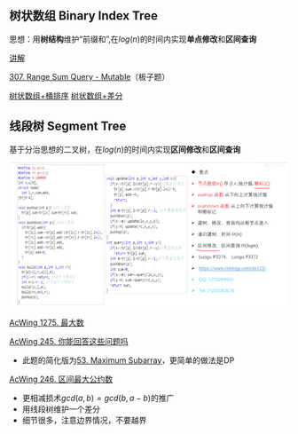 ## 树状数组 Binary Index Tree
思想：用**树结构**维护“前缀和”,在$log(n)$的时间内实现**单点修改**和**区间查询**

[讲解](https://www.acwing.com/solution/content/13818/)

[307. Range Sum Query - Mutable](https://leetcode.cn/problems/range-sum-query-mutable/submissions/560504025/)（板子题）

[树状数组+桶排序](https://www.acwing.com/solution/content/253039/)
[树状数组+差分](https://www.acwing.com/solution/content/253054/)


## 线段树 Segment Tree

基于分治思想的二叉树，在$log(n)$的时间内实现**区间修改**和**区间查询**

![alt text](assets/image.png)

[AcWing 1275. 最大数](https://www.acwing.com/solution/content/253252/)


[AcWing 245. 你能回答这些问题吗](https://www.acwing.com/activity/content/code/content/6871111/)

- 此题的简化版为[53. Maximum Subarray](https://leetcode.cn/problems/maximum-subarray/description/)，更简单的做法是DP


[AcWing 246. 区间最大公约数](https://www.acwing.com/activity/content/code/content/8842794/)
- 更相减损术$gcd(a,b) = gcd(b,a-b)$的推广
- 用线段树维护一个差分
- 细节很多，注意边界情况，不要越界